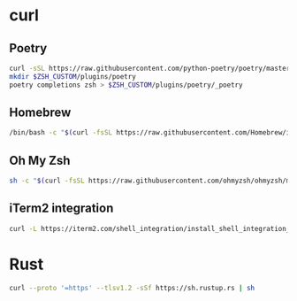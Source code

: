 # curl

## Poetry

```sh
curl -sSL https://raw.githubusercontent.com/python-poetry/poetry/master/get-poetry.py | python
mkdir $ZSH_CUSTOM/plugins/poetry
poetry completions zsh > $ZSH_CUSTOM/plugins/poetry/_poetry
```

## Homebrew

```sh
/bin/bash -c "$(curl -fsSL https://raw.githubusercontent.com/Homebrew/install/master/install.sh)"
```

## Oh My Zsh

```sh
sh -c "$(curl -fsSL https://raw.githubusercontent.com/ohmyzsh/ohmyzsh/master/tools/install.sh)"
```

## iTerm2 integration

```sh
curl -L https://iterm2.com/shell_integration/install_shell_integration_and_utilities.sh | bash
```

# Rust

```sh
curl --proto '=https' --tlsv1.2 -sSf https://sh.rustup.rs | sh
```

